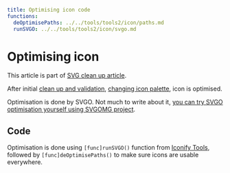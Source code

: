 ```yaml
title: Optimising icon code
functions:
  deOptimisePaths: ../../tools/tools2/icon/paths.md
  runSVGO: ../../tools/tools2/icon/svgo.md
```

# Optimising icon

This article is part of [SVG clean up article](./index.md).

After initial [clean up and validation](./cleanup.md), [changing icon palette](./palette.md), icon is optimised.

Optimisation is done by SVGO. Not much to write about it, [you can try SVGO optimisation yourself using SVGOMG project](https://jakearchibald.github.io/svgomg/).

## Code

Optimisation is done using `[func]runSVGO()` function from [Iconify Tools](../../tools/tools2/index.md), followed by `[func]deOptimisePaths()` to make sure icons are usable everywhere.
